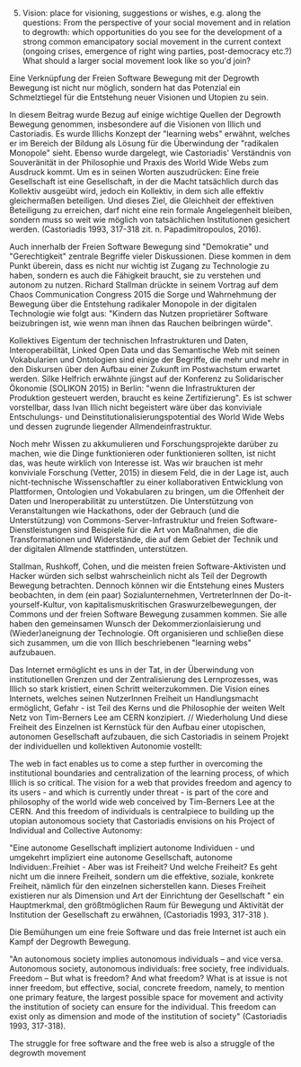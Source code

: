 5. Vision: place for visioning, suggestions or wishes, e.g. along the questions: From the perspective of your social movement and in relation to degrowth: which opportunities do you see for the development of a strong common emancipatory social movement in the current context (ongoing crises, emergence of right wing parties, post-democracy etc.?) What should a larger social movement look like so you'd join?

Eine Verknüpfung der Freien Software Bewegung mit der Degrowth Bewegung ist nicht nur möglich, sondern hat das Potenzial ein Schmelztiegel für die Entstehung neuer Visionen und Utopien zu sein.

In diesem Beitrag wurde Bezug auf einige wichtige Quellen der Degrowth Bewegung genommen, insbesondere auf die Visionen von Illich und Castoriadis. Es wurde Illichs Konzept der "learning webs" erwähnt, welches er im Bereich der Bildung als Lösung für die Überwindung der "radikalen Monopole" sieht. Ebenso wurde dargelegt, wie Castoriadis' Verständnis von Souveränität in der Philosophie und Praxis des World Wide Webs zum Ausdruck kommt. Um es in seinen Worten auszudrücken: Eine freie Gesellschaft ist eine Gesellschaft, in der die Macht tatsächlich durch das Kollektiv ausgeübt wird, jedoch ein Kollektiv, in dem sich alle effektiv gleichermaßen beteiligen. Und dieses Ziel, die Gleichheit der effektiven Beteiligung zu erreichen, darf nicht eine rein formale Angelegenheit bleiben, sondern muss so weit wie möglich von tatsächlichen Institutionen gesichert werden. (Castoriadis 1993, 317-318 zit. n. Papadimitropoulos, 2016).

Auch innerhalb der Freien Software Bewegung sind "Demokratie" und "Gerechtigkeit" zentrale Begriffe vieler Diskussionen. Diese kommen in dem Punkt überein, dass es nicht nur wichtig ist Zugang zu Technologie zu haben, sondern es auch die Fähigkeit braucht, sie zu verstehen und autonom zu nutzen. Richard Stallman drückte in seinem Vortrag auf dem Chaos Communication Congress 2015 die Sorge und Wahrnehmung der Bewegung über die Entstehung radikaler Monopole in der digitalen Technologie wie folgt aus: "Kindern das Nutzen proprietärer Software beizubringen ist, wie wenn man ihnen das Rauchen beibringen würde".

Kollektives Eigentum der technischen Infrastrukturen und Daten, Interoperabilität, Linked Open Data und das Semantische Web mit seinen Vokabularien und Ontologien sind einige der Begriffe, die mehr und mehr in den Diskursen über den Aufbau einer Zukunft im Postwachstum erwartet werden. Silke Helfrich erwähnte jüngst auf der Konferenz zu Solidarischer Ökonomie (SOLIKON 2015) in Berlin: "wenn die Infrastrukturen der Produktion gesteuert werden, braucht es keine Zertifizierung". Es ist schwer vorstellbar, dass Ivan Illich nicht begeistert wäre über das konviviale Entschulungs- und Deinstitutionalisierungspotential des World Wide Webs und dessen zugrunde liegender Allmendeinfrastruktur.

Noch mehr Wissen zu akkumulieren und Forschungsprojekte darüber zu machen, wie die Dinge funktionieren oder funktionieren sollten, ist nicht das, was heute wirklich von Interesse ist. Was wir brauchen ist mehr konviviale Forschung (Vetter, 2015) in diesem Feld, die in der Lage ist, auch nicht-technische Wissenschaftler zu einer kollaborativen Entwicklung von Plattformen, Ontologien und Vokabularen zu bringen, um die Offenheit der Daten und Ineroperabilität zu unterstützen. Die Unterstützung von Veranstaltungen wie Hackathons, oder der Gebrauch (und die Unterstützung) von Commons-Server-Infrastruktur und freien Software-Dienstleistungen sind Beispiele für die Art von Maßnahmen, die die Transformationen und Widerstände, die auf dem Gebiet der Technik und der digitalen Allmende stattfinden, unterstützen.

Stallman, Rushkoff, Cohen, und die meisten freien Software-Aktivisten und Hacker würden sich selbst wahrscheinlich nicht als Teil der Degrowth Bewegung betrachten. Dennoch können wir die Entstehung eines Musters beobachten, in dem (ein paar) Sozialunternehmen, VertreterInnen der Do-it-yourself-Kultur, von kapitalismuskritischen Graswurzelbewegungen, der Commons und der freien Software Bewegung zusammen kommen. Sie alle haben den gemeinsamen Wunsch der Dekommerzionlaisierung und (Wieder)aneignung der Technologie. Oft  organisieren und schließen diese sich zusammen, um die von Illich beschriebenen "learning webs" aufzubauen.

Das Internet ermöglicht es uns in der Tat, in der Überwindung von institutionellen Grenzen und der Zentralisierung des Lernprozesses, was Illich so stark kristiert, einen Schritt weiterzukommen. Die Vision eines Internets, welches seinen NutzerInnen Freiheit un Handlungsmacht ermöglicht, Gefahr - ist Teil des Kerns und die Philosophie der weiten Welt Netz von Tim-Berners Lee am CERN konzipiert. // Wiederholung
Und diese Freiheit des Einzelnen ist Kernstück für den Aufbau einer utopischen, autonomen Gesellschaft aufzubauen, die sich Castoriadis in seinem Projekt der individuellen und kollektiven Autonomie vostellt:

The web in fact enables us to come a step further in overcoming the institutional boundaries and centralization of the learning process, of which Illich is so critical. The vision for a web that provides freedom and agency to its users - and which is currently under threat - is part of the core and philosophy of the world wide web conceived by Tim-Berners Lee at the CERN. And this freedom of individuals is centralpiece to building up the utopian autonomous society that Castoriadis envisions on his Project of Individual and Collective Autonomy:

"Eine autonome Gesellschaft impliziert autonome Individuen - und umgekehrt impliziert eine autonome Gesellschaft, autonome Individuen:.Freihiet - Aber was ist Freiheit? Und welche Freiheit? Es geht nicht um die innere Freiheit, sondern um die effektive, soziale, konkrete Freiheit, nämlich für den einzelnen sicherstellen kann. Dieses Freiheit existieren nur als Dimension und Art der Einrichtung der Gesellschaft " ein Hauptmerkmal, den größtmöglichen Raum für Bewegung und Aktivität der Institution der Gesellschaft zu erwähnen, (Castoriadis 1993, 317-318 ).

Die Bemühungen um eine freie Software und das freie Internet ist auch ein Kampf der Degrowth Bewegung.

"An autonomous society implies autonomous individuals – and vice versa. Autonomous society, autonomous individuals: free society, free individuals. Freedom – But what is freedom? And what freedom? What is at issue is not inner freedom, but effective, social, concrete freedom, namely, to mention one primary feature, the largest possible space for movement and activity the institution of society can ensure for the individual. This freedom can exist only as dimension and mode of the institution of society" (Castoriadis 1993, 317-318).

The struggle for free software and the free web is also a struggle of the degrowth movement
